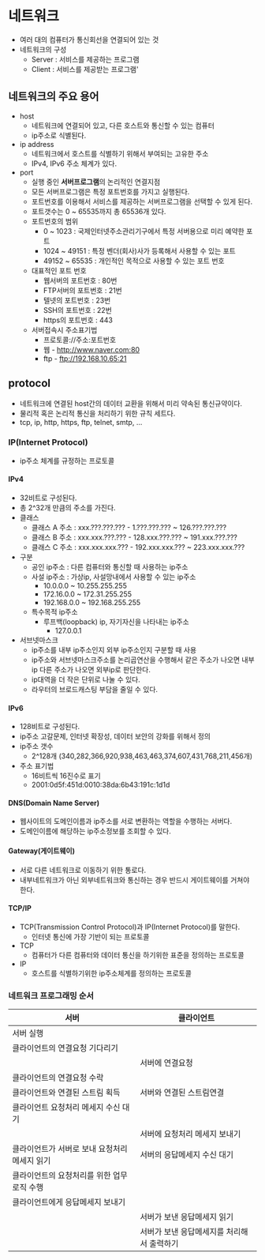# 네트워크

- 여러 대의 컴퓨터가 통신회선을 연결되어 있는 것
- 네트워크의 구성
    + Server : 서비스를 제공하는 프로그램
    + Client : 서비스를 제공받는 프로그램'

## 네트워크의 주요 용어

- host
    + 네트워크에 연결되어 있고, 다른 호스트와 통신할 수 있는 컴퓨터
    + ip주소로 식별된다.
- ip address
    + 네트워크에서 호스트를 식별하기 위해서 부여되는 고유한 주소
    + IPv4, IPv6 주소 체계가 있다.
- port
    + 실행 중인 <b>서버프로그램</b>의 논리적인 연결지점
    + 모든 서버프로그램은 특정 포트번호를 가지고 실행된다.
    + 포트번호를 이용해서 서비스를 제공하는 서버프로그램을 선택할 수 있게 된다.
    + 포트갯수는 0 ~ 65535까지 총 65536개 있다.
    + 포트번호의 범위
        * 0 ~ 1023 : 국제인터넷주소관리기구에서 특정 서버용으로 미리 예약한 포트
        * 1024 ~ 49151 : 특정 벤더(회사)사가 등록해서 사용할 수 있는 포트
        * 49152 ~ 65535 : 개인적인 목적으로 사용할 수 있는 포트 번호
    + 대표적인 포트 번호
        * 웹서버의 포트번호 : 80번
        * FTP서버의 포트번호 : 21번
        * 텔넷의 포트번호 : 23번
        * SSH의 포트번호 : 22번
        * https의 포트번호 : 443
    + 서버접속시 주소표기법
        * 프로토콜://주소:포트번호
        * 웹 - http://www.naver.com:80
        * ftp - ftp://192.168.10.65:21

## protocol

- 네트워크에 연결된 host간의 데이터 교환을 위해서 미리 약속된 통신규약이다.
- 물리적 혹은 논리적 통신을 처리하기 위한 규칙 세트다.
- tcp, ip, http, https, ftp, telnet, smtp, ...

### IP(Internet Protocol)

- ip주소 체계를 규정하는 프로토콜

#### IPv4

- 32비트로 구성된다.
- 총 2^32개 만큼의 주소를 가진다.
- 클래스
    + 클래스 A 주소 : xxx.???.???.??? - 1.???.???.??? ~ 126.???.???.???
    + 클래스 B 주소 : xxx.xxx.???.??? - 128.xxx.???.??? ~ 191.xxx.???.???
    + 클래스 C 주소 : xxx.xxx.xxx.??? - 192.xxx.xxx.??? ~ 223.xxx.xxx.???
- 구분
    + 공인 ip주소 : 다른 컴퓨터와 통신할 때 사용하는 ip주소
    + 사설 ip주소 : 가상ip, 사설망내에서 사용할 수 있는 ip주소
        * 10.0.0.0 ~ 10.255.255.255
        * 172.16.0.0 ~ 172.31.255.255
        * 192.168.0.0 ~ 192.168.255.255
    + 특수목적 ip주소
        * 루프백(loopback) ip, 자기자신을 나타내는 ip주소
            - 127.0.0.1
- 서브넷마스크
    + ip주소를 내부 ip주소인지 외부 ip주소인지 구분할 때 사용
    + ip주소와 서브넷마스크주소를 논리곱연산을 수행해서 같은 주소가 나오면 내부ip 다른 주소가 나오면 외부ip로 판단한다.
    + ip대역을 더 작은 단위로 나눌 수 있다.
    + 라우터의 브로드캐스팅 부담을 줄일 수 있다.

#### IPv6

- 128비트로 구성된다.
- ip주소 고갈문제, 인터넷 확장성, 데이터 보안의 강화를 위해서 정의
- ip주소 갯수
    + 2^128개 (340,282,366,920,938,463,463,374,607,431,768,211,456개)
- 주소 표기법
    + 16비트씩 16진수로 표기
    + 2001:0d5f:451d:0010:38da:6b43:191c:1d1d

#### DNS(Domain Name Server)

- 웹사이트의 도메인이름과 ip주소를 서로 변환하는 역할을 수행하는 서버다.
- 도메인이름에 해당하는 ip주소정보를 조회할 수 있다.

#### Gateway(게이트웨이)

- 서로 다른 네트워크로 이동하기 위한 통로다.
- 내부네트워크가 아닌 외부네트워크와 통신하는 경우 반드시 게이트웨이를 거쳐야 한다.

#### TCP/IP

- TCP(Transmission Control Protocol)과 IP(Internet Protocol)를 말한다.
    + 인터넷 통신에 가장 기반이 되는 프로토콜
- TCP
    + 컴퓨터가 다른 컴퓨터와 데이터 통신을 하기위한 표준을 정의하는 프로토콜
- IP
    + 호스트를 식별하기위한 ip주소체계를 정의하는 프로토콜

### 네트워크 프로그래밍 순서

| 서버                        | 클라이언트                   |
|---------------------------|-------------------------|
| 서버 실행                     |                         |
| 클라이언트의 연결요청 기다리기          |                         |
|                           | 서버에 연결요청                |
| 클라이언트의 연결요청 수락            |                         |
| 클라이언트와 연결된 스트림 획득         | 서버와 연결된 스트림연결           |
| 클라이언트 요청처리 메세지 수신 대기	     |                         |
|                           | 서버에 요청처리 메세지 보내기        |
| 클라이언트가 서버로 보내 요청처리 메세지 읽기 | 서버의 응답메세지 수신 대기         |
| 클라이언트의 요청처리를 위한 업무로직 수행   |                         |
| 클라이언트에게 응답메세지 보내기         |                         |
|                           | 서버가 보낸 응답메세지 읽기         |
|                           | 서버가 보낸 응답메세지를 처리해서 출력하기 |